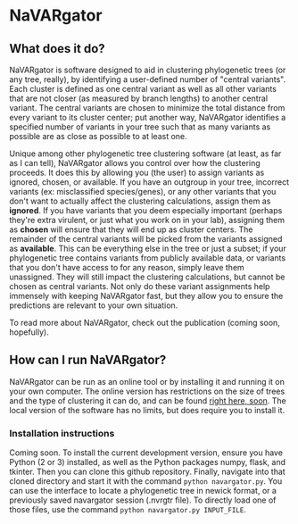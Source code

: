 NaVARgator
==========

What does it do?
----------------

NaVARgator is software designed to aid in clustering phylogenetic trees (or any tree, really), by identifying a user-defined number of "central variants". Each cluster is defined as one central variant as well as all other variants that are not closer (as measured by branch lengths) to another central variant. The central variants are chosen to minimize the total distance from every variant to its cluster center; put another way, NaVARgator identifies a specified number of variants in your tree such that as many variants as possible are as close as possible to at least one.

Unique among other phylogenetic tree clustering software (at least, as far as I can tell), NaVARgator allows you control over how the clustering proceeds. It does this by allowing you (the user) to assign variants as ignored, chosen, or available. If you have an outgroup in your tree, incorrect variants (ex: misclassified species/genes), or any other variants that you don't want to actually affect the clustering calculations, assign them as __ignored__. If you have variants that you deem especially important (perhaps they're extra virulent, or just what you work on in your lab), assigning them as __chosen__ will ensure that they will end up as cluster centers. The remainder of the central variants will be picked from the variants assigned as __available__. This can be everything else in the tree or just a subset; if your phylogenetic tree contains variants from publicly available data, or variants that you don't have access to for any reason, simply leave them unassigned. They will still impact the clustering calculations, but cannot be chosen as central variants. Not only do these variant assignments help immensely with keeping NaVARgator fast, but they allow you to ensure the predictions are relevant to your own situation.

To read more about NaVARgator, check out the publication (coming soon, hopefully).

How can I run NaVARgator?
-------------------------

NaVARgator can be run as an online tool or by installing it and running it on your own computer. The online version has restrictions on the size of trees and the type of clustering it can do, and can be found [right here, soon](www.compsysbio.org/navargator). The local version of the software has no limits, but does require you to install it.

### Installation instructions

Coming soon. To install the current development version, ensure you have Python (2 or 3) installed, as well as the Python packages numpy, flask, and tkinter. Then you can clone this github repository. Finally, navigate into that cloned directory and start it with the command `python navargator.py`. You can use the interface to locate a phylogenetic tree in newick format, or a previously saved navargator session (.nvrgtr file). To directly load one of those files, use the command `python navargator.py INPUT_FILE`.
